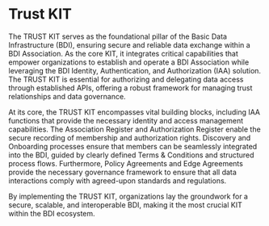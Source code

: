 # Trust KIT

The TRUST KIT serves as the foundational pillar of the Basic Data Infrastructure (BDI), ensuring secure and reliable data exchange within a BDI Association. As the core KIT, it integrates critical capabilities that empower organizations to establish and operate a BDI Association while leveraging the BDI Identity, Authentication, and Authorization (IAA) solution. The TRUST KIT is essential for authorizing and delegating data access through established APIs, offering a robust framework for managing trust relationships and data governance.&#x20;

At its core, the TRUST KIT encompasses vital building blocks, including IAA functions that provide the necessary identity and access management capabilities. The Association Register and Authorization Register enable the secure recording of membership and authorization rights. Discovery and Onboarding processes ensure that members can be seamlessly integrated into the BDI, guided by clearly defined Terms & Conditions and structured process flows. Furthermore, Policy Agreements and Edge Agreements provide the necessary governance framework to ensure that all data interactions comply with agreed-upon standards and regulations.&#x20;

By implementing the TRUST KIT, organizations lay the groundwork for a secure, scalable, and interoperable BDI, making it the most crucial KIT within the BDI ecosystem.&#x20;
